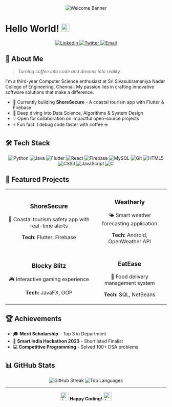 <div align="center">
  <img src="https://raw.githubusercontent.com/BrunnerLivio/brunnerlivio/master/images/welcome.png" style="max-width: 100%;" alt="Welcome Banner" />
</div>

# Hello World! <img src="https://raw.githubusercontent.com/Tarikul-Islam-Anik/Animated-Fluent-Emojis/master/Emojis/Hand%20gestures/Waving%20Hand.png" alt="Waving Hand" width="25" height="25" />

<div align="center">
  <a href="https://www.linkedin.com/in/vineeth-ummadisetty-4933511a6/">
    <img src="https://img.shields.io/badge/LinkedIn-0077B5?style=for-the-badge&logo=linkedin&logoColor=white" alt="LinkedIn"/>
  </a>
  <a href="https://x.com/Vineeth0101">
    <img src="https://img.shields.io/badge/Twitter-1DA1F2?style=for-the-badge&logo=twitter&logoColor=white" alt="Twitter"/>
  </a>
  <a href="mailto:vineeth2210369@ssn.edu.in">
    <img src="https://img.shields.io/badge/Email-D14836?style=for-the-badge&logo=gmail&logoColor=white" alt="Email"/>
  </a>
</div>

## 💫 About Me

> *Turning coffee into code and dreams into reality*

I'm a third-year Computer Science enthusiast at Sri Sivasubramaniya Nadar College of Engineering, Chennai. My passion lies in crafting innovative software solutions that make a difference.

- 🚀 Currently building **ShoreSecure** - A coastal tourism app with Flutter & Firebase
- 🌱 Deep diving into Data Science, Algorithms & System Design
- 💡 Open for collaboration on impactful open-source projects
- ⚡ Fun fact: I debug code faster with coffee ☕

## 🛠️ Tech Stack

<div align="center">

![Python](https://img.shields.io/badge/Python-3776AB?style=for-the-badge&logo=python&logoColor=white)
![Java](https://img.shields.io/badge/Java-ED8B00?style=for-the-badge&logo=openjdk&logoColor=white)
![Flutter](https://img.shields.io/badge/Flutter-02569B?style=for-the-badge&logo=flutter&logoColor=white)
![React](https://img.shields.io/badge/React-20232A?style=for-the-badge&logo=react&logoColor=61DAFB)
![Firebase](https://img.shields.io/badge/Firebase-FFCA28?style=for-the-badge&logo=firebase&logoColor=black)
![MySQL](https://img.shields.io/badge/MySQL-00000F?style=for-the-badge&logo=mysql&logoColor=white)
![Git](https://img.shields.io/badge/Git-F05032?style=for-the-badge&logo=git&logoColor=white)
![HTML5](https://img.shields.io/badge/HTML5-E34F26?style=for-the-badge&logo=html5&logoColor=white)
![CSS3](https://img.shields.io/badge/CSS3-1572B6?style=for-the-badge&logo=css3&logoColor=white)
![JavaScript](https://img.shields.io/badge/JavaScript-F7DF1E?style=for-the-badge&logo=javascript&logoColor=black)
![C](https://img.shields.io/badge/C-A8B9CC?style=for-the-badge&logo=c&logoColor=black)

</div>

## 🎯 Featured Projects

<div align="center">
  <table>
    <tr>
      <td align="center">
        <h3>ShoreSecure</h3>
        <p>🌊 Coastal tourism safety app with real-time alerts</p>
        <p><strong>Tech:</strong> Flutter, Firebase</p>
      </td>
      <td align="center">
        <h3>Weatherly</h3>
        <p>🌤️ Smart weather forecasting application</p>
        <p><strong>Tech:</strong> Android, OpenWeather API</p>
      </td>
    </tr>
    <tr>
      <td align="center">
        <h3>Blocky Blitz</h3>
        <p>🎮 Interactive gaming experience</p>
        <p><strong>Tech:</strong> JavaFX, OOP</p>
      </td>
      <td align="center">
        <h3>EatEase</h3>
        <p>🍔 Food delivery management system</p>
        <p><strong>Tech:</strong> SQL, NetBeans</p>
      </td>
    </tr>
  </table>
</div>

## 🏆 Achievements

- 🎓 **Merit Scholarship** - Top 3 in Department
- 🚀 **Smart India Hackathon 2023** - Shortlisted Finalist
- 💻 **Competitive Programming** - Solved 100+ DSA problems

## 📊 GitHub Stats

<div align="center">
  <img src="http://github-readme-streak-stats.herokuapp.com?user=vineeth33&theme=tokyonight&hide_border=true" alt="GitHub Streak" />
  <img src="https://github-readme-stats.vercel.app/api/top-langs/?username=vineeth33&layout=compact&theme=tokyonight&hide_border=true" alt="Top Languages" />
</div>

---

<div align="center">
  <img src="https://raw.githubusercontent.com/Tarikul-Islam-Anik/Animated-Fluent-Emojis/master/Emojis/Objects/Laptop.png" alt="Laptop" width="25" height="25" />
  <strong>Happy Coding!</strong>
  <img src="https://raw.githubusercontent.com/Tarikul-Islam-Anik/Animated-Fluent-Emojis/master/Emojis/Objects/Laptop.png" alt="Laptop" width="25" height="25" />
</div>
